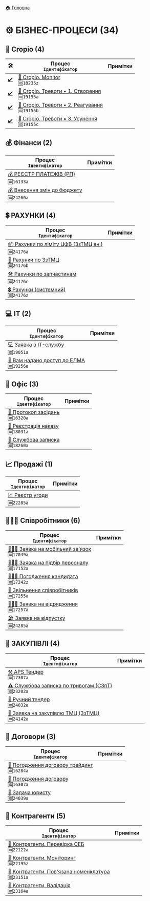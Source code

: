 ﻿[🏠 Головна](../README.MD) 

# ⚙️ БІЗНЕС-ПРОЦЕСИ (34)

## 🌱 Cropio (4)

|[🛠️](# "Статус процесу")| Процес </br> `Ідентифікатор` | Примітки |
|---|---|---|
|[✔️](# "Можна перенести, потребує перегляду")| [🌱 Cropio. Monitor](./Cropio/18235z/_main.md) </br> `🆔18235z` | |
|[✔️](# "Можна перенести, потребує перегляду")| [🌱 Cropio. Тревоги • 1. Створення](./Cropio/19155a/_main.md) </br> `🆔19155a` | |
|[✔️](# "Можна перенести, потребує перегляду")| [🌱 Cropio. Тревоги • 2. Реагування](./Cropio/19155b/_main.md) </br> `🆔19155b` | |
|[✔️](# "Можна перенести, потребує перегляду")| [🌱 Cropio. Тревоги • 3. Усунення](./Cropio/19155c/_main.md) </br> `🆔19155c` | |  

## 💰 Фінанси (2)
| Процес </br> `Ідентифікатор` | Примітки |
|---|---|
| [💰 РЕЄСТР ПЛАТЕЖІВ (РП)](./Finance/16133a/_main.md) </br> `🆔16133a` | |
| [💰 Внесення змін до бюджету](./Finance/24260a/_main.md) </br> `🆔24260a` | |

## 💲 РАХУНКИ (4)
| Процес </br> `Ідентифікатор` | Примітки |
|---|---|
| [📦 Рахунки по ліміту ЦФВ (ЗзТМЦ вн.)](./Bills/24176a/_main.md) </br> `🆔24176a` | |
| [🛒 Рахунки по ЗзТМЦ](./Bills/24176b/_main.md) </br> `🆔24176b` | |
| [🛠️ Рахунки по запчастинам](./Bills/24176c/_main.md) </br> `🆔24176c` | |
| [💲 Рахунки (системний)](./Bills/24176z/_main.md) </br> `🆔24176z` | |

## 💻 IT (2)
| Процес </br> `Ідентифікатор` | Примітки |
|---|---|
| [💻 Заявка в IT-службу](./IT/19051a/_main.md) </br> `🆔19051a` | |
| [🚪 Вам надано доступ до ЕЛМА](./IT/19256a/_main.md) </br> `🆔19256a` | |

## 💼 Офіс (3) 
| Процес </br> `Ідентифікатор` | Примітки |
|---|---|
| [💼 Протокол засідань](./Office/16320a/_main.md) </br> `🆔16320a` | |
| [💼 Реєстрація наказу](./Office/18031a/_main.md) </br> `🆔18031a` | |
| [💼 Службова записка](./Office/18260a/_main.md) </br> `🆔18260a` | |

## 📈 Продажі (1)
| Процес </br> `Ідентифікатор` | Примітки |
|---|---|
| [📈 Реєстр угоди](./Sales/22285a/_main.md) </br> `🆔22285a` | |

## 🙍🏻‍♂️ Співробітники (6)
| Процес </br> `Ідентифікатор` | Примітки |
|---|---|
| [🙍🏻‍♂️ Заявка на мобільний зв'язок](./HR/17049a/_main.md) </br> `🆔17049a` | |
| [👨🏻‍💼 Заявка на підбір персоналу](./HR/17152a/_main.md) </br> `🆔17152a` | |
| [🙋🏻‍♂️ Погодження кандидата](./HR/17242z/_main.md) </br> `🆔17242z` | |
| [👤 Звільнення співробітників](./HR/17255a/_main.md) </br> `🆔17255a` | |
| [🙍🏻‍♂️ Заявка на відрядження](./HR/17257a/_main.md) </br> `🆔17257a` | |
| [🏖️ Заявка на відпустку](./HR/24285a/_main.md) </br> `🆔24285a` |  |

## 🛒 ЗАКУПІВЛІ (4)
| Процес </br> `Ідентифікатор` | Примітки |
|---|---|
| [⚒️ APS Тендер](./Procurement/17307a/_main.md) </br> `🆔17307a` | |
| [⚠️ Службова записка по тривогам (СЗпТ)](./Procurement/23202a/_main.md) </br> `🆔23202a` | |
| [🔨 Ручний тендер](./Procurement/24032a/_main.md) </br> `🆔24032a` | |
| [🛒 Заявка на закупівлю ТМЦ (ЗзТМЦ)](./Procurement/24142a/_main.md) </br> `🆔24142a` | |

## 🤝 Договори (3)
| Процес </br> `Ідентифікатор` | Примітки |
|---|---|
| [🤝 Погодження договору трейдинг](./Contracts/16284a/_main.md) </br> `🆔16284a` | |
| [🤝 Погодження договору](./Contracts/16307a/_main.md) </br> `🆔16307a` | |
| [🤝 Задача юристу](./Contracts/24039a/_main.md) </br> `🆔24039a` | |

## 🤝 Контрагенти (5)
| Процес </br> `Ідентифікатор` | Примітки |
|---|---|
| [🤝 Контрагенти. Перевірка СЕБ](./Contractors/22122a/_main.md) </br> `🆔22122a` | |
| [🤝 Контрагенти. Моніторинг](./Contractors/22195z/_main.md) </br> `🆔22195z` | |
| [🤝 Контрагенти. Пов'язана номенклатура](./Contractors/23151a/_main.md) </br> `🆔23151a` | |
| [🤝 Контрагенти. Валідація](./Contractors/23164a/_main.md) </br> `🆔23164a` | |